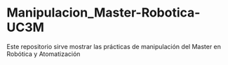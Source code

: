 # Manipulacion_Master-Robotica-UC3M
Este repositorio sirve mostrar las prácticas de manipulación del Master en Robótica y Atomatización
